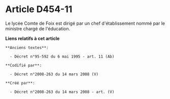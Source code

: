 # Article D454-11

Le lycée Comte de Foix est dirigé par un chef d'établissement nommé par le ministre chargé de l'éducation.

**Liens relatifs à cet article**

	**Anciens textes**:

	  - Décret n°95-592 du 6 mai 1995 - art. 11 (Ab)

	**Codifié par**:

	  - Décret n°2008-263 du 14 mars 2008 (V)

	**Créé par**:

	  - Décret n°2008-263 du 14 mars 2008 - art. (V)
